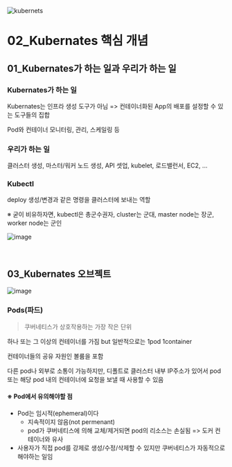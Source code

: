 ![kubernets](https://user-images.githubusercontent.com/93081720/174333422-4e2f7a03-f585-4edf-884c-0af7fea7ac5d.png)

# 02_Kubernates 핵심 개념

## 01_Kubernates가 하는 일과 우리가 하는 일

### Kubernates가 하는 일

Kubernates는 인프라 생성 도구가 아님 => 컨테이너화된 App의 배포를 설정할 수 있는 도구들의 집합

Pod와 컨테이너 모니터링, 관리, 스케일링 등

### 우리가 하는 일

클러스터 생성, 마스터/워커 노드 생성, API 셋업, kubelet, 로드밸런서, EC2, ...

### Kubectl

deploy 생성/변경과 같은 명령을 클러스터에 보내는 역할

※ 굳이 비유하자면, kubectl은 총군수권자, cluster는 군대, master node는 장군, worker node는 군인

![image](https://user-images.githubusercontent.com/93081720/197245934-d9beb7d2-74a9-4974-be39-e0ea070ece9a.png)

<br>

## 03_Kubernates 오브젝트

![image](https://user-images.githubusercontent.com/93081720/197244755-76893ed7-a3b9-4cf5-ad08-0f7d4e4223af.png)

### Pods(파드)

> 쿠버네티스가 상호작용하는 가장 작은 단위

하나 또는 그 이상의 컨테이너를 가짐 but 일반적으로는 1pod 1container

컨테이너들의 공유 자원인 볼륨을 포함

다른 pod나 외부로 소통이 가능하지만, 디폴트로 클러스터 내부 IP주소가 있어서 pod 또는 해당 pod 내의 컨테이너에 요청을 보낼 때 사용할 수 있음

#### ※ Pod에서 유의해야할 점

- Pod는 임시적(ephemeral)이다
  - 지속적이지 않음(not permenant)
  - pod가 쿠버네티스에 의해 교체/제거되면 pod의 리소스는 손실됨 => 도커 컨테이너와 유사
- 사용자가 직접 pod를 강제로 생성/수정/삭제할 수 있지만 쿠버네티스가 자동적으로 해야하는 일임



